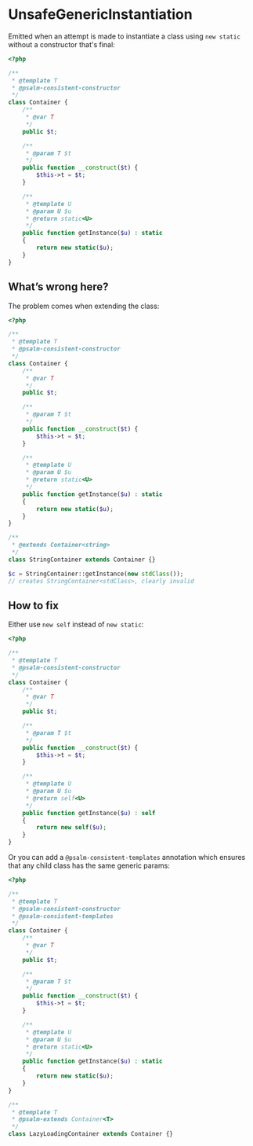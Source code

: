 # UnsafeGenericInstantiation

Emitted when an attempt is made to instantiate a class using `new static` without a constructor that's final:

```php
<?php

/**
 * @template T
 * @psalm-consistent-constructor
 */
class Container {
    /**
     * @var T
     */
    public $t;

    /**
     * @param T $t
     */
    public function __construct($t) {
        $this->t = $t;
    }

    /**
     * @template U
     * @param U $u
     * @return static<U>
     */
    public function getInstance($u) : static
    {
        return new static($u);
    }
}
```


## What’s wrong here?

The problem comes when extending the class:

```php
<?php

/**
 * @template T
 * @psalm-consistent-constructor
 */
class Container {
    /**
     * @var T
     */
    public $t;

    /**
     * @param T $t
     */
    public function __construct($t) {
        $this->t = $t;
    }

    /**
     * @template U
     * @param U $u
     * @return static<U>
     */
    public function getInstance($u) : static
    {
        return new static($u);
    }
}

/**
 * @extends Container<string>
 */
class StringContainer extends Container {}

$c = StringContainer::getInstance(new stdClass());
// creates StringContainer<stdClass>, clearly invalid
```

## How to fix

Either use `new self` instead of `new static`:

```php
<?php

/**
 * @template T
 * @psalm-consistent-constructor
 */
class Container {
    /**
     * @var T
     */
    public $t;

    /**
     * @param T $t
     */
    public function __construct($t) {
        $this->t = $t;
    }

    /**
     * @template U
     * @param U $u
     * @return self<U>
     */
    public function getInstance($u) : self
    {
        return new self($u);
    }
}
```

Or you can add a `@psalm-consistent-templates` annotation which ensures that any child class has the same generic params:

```php
<?php

/**
 * @template T
 * @psalm-consistent-constructor
 * @psalm-consistent-templates
 */
class Container {
    /**
     * @var T
     */
    public $t;

    /**
     * @param T $t
     */
    public function __construct($t) {
        $this->t = $t;
    }

    /**
     * @template U
     * @param U $u
     * @return static<U>
     */
    public function getInstance($u) : static
    {
        return new static($u);
    }
}

/**
 * @template T
 * @psalm-extends Container<T>
 */
class LazyLoadingContainer extends Container {}
```
